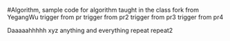 #Algorithm, sample code for algorithm taught in the class
fork from YegangWu
trigger from pr
trigger from pr2
trigger from pr3
trigger from pr4




Daaaaahhhhh
xyz
anything and everything
repeat
repeat2
